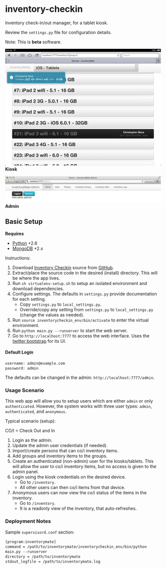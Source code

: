 inventory-checkin
=================

Inventory check-in/out manager, for a tablet kiosk.

Review the `settings.py` file for configuration details.

Note: This is **beta** software.

![ICI Kiosk Image](https://github.com/cbess/inventory-checkin/raw/master/ici-screenshot.jpg)
**Kiosk**

![ICI Admin Image](https://github.com/cbess/inventory-checkin/raw/master/ici-admin.jpg)
**Admin**

## Basic Setup

**Requires**
    
- [Python](http://python.org) +2.6
- [MongoDB](http://www.mongodb.org) +2.x

Instructions:

1. Download [Inventory Checkin](https://github.com/cbess/inventory-checkin) source from [GitHub](https://github.com/cbess/inventory-checkin).
1. Extract/place the source code in the desired (install) directory. This will be where the app lives.
1. Run `sh virtualenv-setup.sh` to setup an isolated environment and download dependencies.
1. Configure settings. The defaults in `settings.py` provide documentation for each setting.
	- Copy `settings.py` to `local_settings.py`.
 	- Override/copy any setting from `settings.py` to `local_settings.py` (change the values as needed).
1. Run `source inventorycheckin_env/bin/activate` to enter the virtual environment.
1. Run `python main.py --runserver` to start the web server.
1. Go to `http://localhost:7777` to access the web interface. Uses the [twitter bootstrap](http://twitter.github.com/bootstrap) for its UI.

#### Default Login

    username: admin@example.com
    password: admin

The defaults can be changed in the admin: `http://localhost:7777/admin`.

### Usage Scenario

This web app will allow you to setup users which are either `admin` or only `authenticated`. However, the system works with three user types: `admin`, `authenticated`, and `anonymous`.

Typical scenario (setup):

CO/I = Check Out and In

1. Login as the admin.
1. Update the admin user credentials (if needed).
1. Import/create persons that can co/i inventory items.
1. Add groups and inventory items to the groups.
1. Create an authenticated (non-admin) user for the kiosks/tablets. This will allow the user to co/i inventory items, but no access is given to the admin panel.
1. Login using the kiosk credentials on the desired device.
    - Go to `/inventory`.
    - All other users can then co/i items from that device.
1. Anonymous users can now view the co/i status of the items in the inventory.
    - Go to `/inventory`.
    - It is a readonly view of the inventory, that auto-refreshes.

### Deployment Notes

Sample `supervisord.conf` section:

	[program:inventorymate]
	command = /path/to/inventorymate/inventorycheckin_env/bin/python main.py --runserver
	directory = /path/to/inventorymate
	stdout_logfile = /path/to/inventorymate.log
